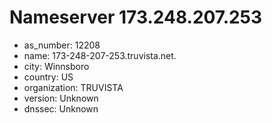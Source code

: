 # Nameserver 173.248.207.253

* as_number: 12208
* name: 173-248-207-253.truvista.net.
* city: Winnsboro
* country: US
* organization: TRUVISTA
* version: Unknown
* dnssec: Unknown
